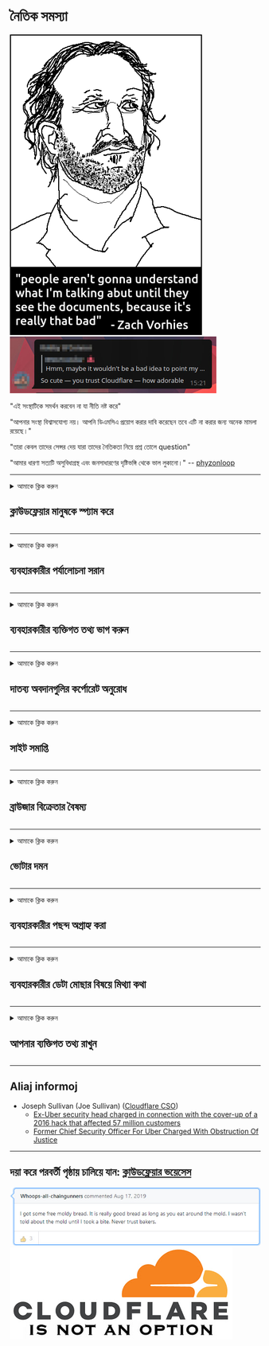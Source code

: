 # নৈতিক সমস্যা

![](../image/itsreallythatbad.jpg)
![](../image/telegram/c81238387627b4bfd3dcd60f56d41626.jpg)

"এই সংস্থাটিকে সমর্থন করবেন না যা নীতি নষ্ট করে"

"আপনার সংস্থা বিশ্বাসযোগ্য নয়। আপনি ডিএমসিএ প্রয়োগ করার দাবি করেছেন তবে এটি না করার জন্য অনেক মামলা রয়েছে।"

"তারা কেবল তাদের সেন্সর দেয় যারা তাদের নৈতিকতা নিয়ে প্রশ্ন তোলে question"

"আমার ধারণা সত্যটি অসুবিধাগ্রস্থ এবং জনসাধারণের দৃষ্টিভঙ্গি থেকে ভাল লুকানো।"  -- [phyzonloop](https://twitter.com/phyzonloop)


---


<details>
<summary>আমাকে ক্লিক করুন

## ক্লাউডফ্লেয়ার মানুষকে স্প্যাম করে
</summary>


ক্লাউডফ্লেয়ার-ক্লাউডফ্লেয়ার ব্যবহারকারীদের স্প্যাম ইমেলগুলি প্রেরণ করছে।

- কেবলমাত্র বেছে নেওয়া গ্রাহকদের ইমেলগুলি প্রেরণ করুন
- ব্যবহারকারী যখন "থামুন" বলবেন, তারপরে ইমেল প্রেরণ বন্ধ করুন

এটা খুব সহজ। তবে ক্লাউডফ্লেয়ার এর কোনও যত্ন নেই।
ক্লাউডফ্লেয়ার বলেছেন যে তাদের পরিষেবাটি ব্যবহার করা সমস্ত স্প্যামার বা আক্রমণকারীদের থামাতে পারে।
ক্লাউডফ্লেয়ার সক্রিয় না করে আমরা কীভাবে ক্লাউডফ্লেয়ার থামাতে পারি?


| 🖼 | 🖼 |
| --- | --- |
| ![](../image/cfspam01.jpg) | ![](../image/cfspam03.jpg) |
| ![](../image/cfspam02.jpg) | ![](../image/cfspambrittany.jpg)<br>![](../image/cfspamtwtr.jpg) |

</details>

---

<details>
<summary>আমাকে ক্লিক করুন

## ব্যবহারকারীর পর্যালোচনা সরান
</summary>


ক্লাউডফ্লেয়ার সেন্সর নেতিবাচক পর্যালোচনা।
আপনি যদি টুইটারে ক্লাউডফ্লেয়ার বিরোধী পাঠ্য পোস্ট করেন তবে আপনার কাছে "না, এটি নয়" বার্তাটি দিয়ে ক্লাউডফ্লেয়ার কর্মীর কাছ থেকে উত্তর পাওয়ার সুযোগ রয়েছে।
আপনি যদি কোনও পর্যালোচনা সাইটে নেতিবাচক পর্যালোচনা পোস্ট করেন তবে তারা এটি সেন্সর করার চেষ্টা করবে।


| 🖼 | 🖼 |
| --- | --- |
| ![](../image/cfcenrev_01.jpg)<br>![](../image/cfcenrev_02.jpg) | ![](../image/cfcenrev_03.jpg) |

</details>

---

<details>
<summary>আমাকে ক্লিক করুন

## ব্যবহারকারীর ব্যক্তিগত তথ্য ভাগ করুন
</summary>


ক্লাউডফ্লেয়ারে একটি বিশাল হয়রানির সমস্যা রয়েছে।
ক্লাউডফ্লেয়ার হোস্ট করা সাইটগুলি সম্পর্কে যারা অভিযোগ করেন তাদের ব্যক্তিগত তথ্য ভাগ করে নেয়।
তারা আপনাকে মাঝে মাঝে আপনার সত্য আইডি সরবরাহ করতে বলে।
আপনি যদি হয়রানির শিকার, লাঞ্ছিত, সোয়াটেড বা হত্যা করতে না চান তবে আপনি ক্লাউডফ্লার্ড ওয়েবসাইটগুলি থেকে দূরে থাকবেন।


| 🖼 | 🖼 |
| --- | --- |
| ![](../image/cfdox_what.jpg) | ![](../image/cfdox_swat.jpg) |
| ![](../image/cfdox_kill.jpg) | ![](../image/cfdox_threat.jpg) |
| ![](../image/cfdox_dox.jpg) | ![](../image/cfdox_ex1.jpg)<br>![](../image/cfdox_ex2.jpg) |

</details>

---

<details>
<summary>আমাকে ক্লিক করুন

## দাতব্য অবদানগুলির কর্পোরেট অনুরোধ
</summary>


ক্লাউডফ্লেয়ার দাতব্য অবদানের জন্য জিজ্ঞাসা করছে।
এটি অত্যন্ত বিস্ময়কর যে একটি আমেরিকান কর্পোরেশন অলাভজনক সংস্থাগুলির পাশাপাশি দাতব্য সংস্থা চাইবে যার ভাল কারণ রয়েছে।
আপনি যদি লোকেদের অবরুদ্ধ করা বা অন্য ব্যক্তির সময় নষ্ট করতে চান তবে আপনি ক্লাউডফ্লেয়ার কর্মীদের জন্য কিছু পিজ্জা অর্ডার করতে চাইতে পারেন।


![](../image/cfdonate.jpg)

</details>

---

<details>
<summary>আমাকে ক্লিক করুন

## সাইট সমাপ্তি
</summary>


আপনার সাইটটি হঠাৎ করে নামলে আপনি কী করবেন?
এমন প্রতিবেদন রয়েছে যে ক্লাউডফ্লেয়ার নিঃশব্দে কোনও সতর্কতা ছাড়াই ব্যবহারকারীর কনফিগারেশন মুছে ফেলছে বা পরিষেবা বন্ধ করছে।
আমরা আপনাকে আরও ভাল সরবরাহকারী সন্ধান করার পরামর্শ দিই।

![](../image/cftmnt.jpg)

</details>

---

<details>
<summary>আমাকে ক্লিক করুন

## ব্রাউজার বিক্রেতার বৈষম্য
</summary>


টোরের উপর-টোর-ব্রাউজার ব্যবহারকারীদের প্রতিকূল চিকিত্সা দেওয়ার সময় ক্লাউডফ্লেয়ার ফায়ারফক্স ব্যবহার করে তাদের পছন্দনীয় চিকিত্সা দেয়।
টর ব্যবহারকারীরা যারা নিখরচায় জাভাস্ক্রিপ্ট কার্যকর করতে অস্বীকার করেছেন তারা প্রতিকূল আচরণও পান।
এই অ্যাক্সেস বৈষম্য একটি নেটওয়ার্ক নিরপেক্ষতা অপব্যবহার এবং ক্ষমতার অপব্যবহার।

![](../image/browdifftbcx.gif)

- বাম: টোর ব্রাউজার, ডান: ক্রোম। একই আইপি ঠিকানা।

![](../image/browserdiff.jpg)

- বাম: টোর ব্রাউজার জাভাস্ক্রিপ্ট অক্ষম, কুকি সক্ষম
- ডান: ক্রোম জাভাস্ক্রিপ্ট সক্ষম, কুকি অক্ষম

![](../image/cfsiryoublocked.jpg)

- কুরব্রোজার (ছোট ব্রাউজার) টর ছাড়াই (ক্লিয়ারেট আইপি)

| ***ব্রাউজার*** | ***অ্যাক্সেস চিকিত্সা*** |
| --- | --- |
| Tor Browser (জাভাস্ক্রিপ্ট সক্ষম হয়েছে) | অ্যাক্সেস অনুমোদিত |
| Firefox (জাভাস্ক্রিপ্ট সক্ষম হয়েছে) | অ্যাক্সেস হ্রাস |
| Chromium (জাভাস্ক্রিপ্ট সক্ষম হয়েছে) | অ্যাক্সেস হ্রাস |
| Chromium or Firefox (জাভাস্ক্রিপ্ট অক্ষম) | অ্যাক্সেস অস্বীকার |
| Chromium or Firefox (কুকি অক্ষম) | অ্যাক্সেস অস্বীকার |
| QuteBrowser | অ্যাক্সেস অস্বীকার |
| lynx | অ্যাক্সেস অস্বীকার |
| w3m | অ্যাক্সেস অস্বীকার |
| wget | অ্যাক্সেস অস্বীকার |


সহজ চ্যালেঞ্জ সমাধান করতে অডিও বোতামটি ব্যবহার করবেন না কেন?

হ্যাঁ, সেখানে একটি অডিও বোতাম রয়েছে তবে এটি সর্বদা টোরের সাথে কাজ করে না।
আপনি এই বার্তাটি ক্লিক করলে তা পাবেন:

```
পরে আবার চেষ্টা করুন
আপনার কম্পিউটার বা নেটওয়ার্ক স্বয়ংক্রিয় প্রশ্নগুলি প্রেরণ করতে পারে।
আমাদের ব্যবহারকারীদের সুরক্ষার জন্য, আমরা এখনই আপনার অনুরোধটি প্রক্রিয়া করতে পারি না।
আরও তথ্যের জন্য আমাদের সহায়তা পৃষ্ঠাটি দেখুন
```

</details>

---

<details>
<summary>আমাকে ক্লিক করুন

## ভোটার দমন
</summary>


মার্কিন যুক্তরাষ্ট্রের ভোটাররা তাদের বাসভবন রাজ্যে রাজ্য সচিবের ওয়েবসাইটের মাধ্যমে চূড়ান্তভাবে ভোট দেওয়ার জন্য নিবন্ধন করে register
রিপাবলিকান নিয়ন্ত্রিত রাজ্য সেক্রেটারি অফিসগুলি ক্লাউডফ্লেয়ারের মাধ্যমে রাজ্য সেক্রেটারির ওয়েবসাইটের কাছাকাছি করে ভোটার দমনে জড়িত।
টোর ব্যবহারকারীদের সাথে ক্লাউডফ্লেয়ারের বিরূপ আচরণ, নজরদারির কেন্দ্রিয়ায়িত বৈশ্বিক পয়েন্ট হিসাবে এর এমআইটিএম অবস্থান এবং এর ক্ষতিকারক ভূমিকা সামগ্রিকভাবে সম্ভাব্য ভোটারদের নিবন্ধন করতে অনিচ্ছুক করে তোলে।
বিশেষত উদারপন্থীরা গোপনীয়তা গ্রহণ করার প্রবণতা পোষণ করে।
ভোটার নিবন্ধকরণ ফর্মগুলি ভোটারের রাজনৈতিক ঝোঁক, ব্যক্তিগত শারীরিক ঠিকানা, সামাজিক সুরক্ষা নম্বর এবং জন্ম তারিখ সম্পর্কে সংবেদনশীল তথ্য সংগ্রহ করে।
বেশিরভাগ রাজ্যগুলি কেবলমাত্র সেই তথ্যটি সর্বজনীনভাবে উপলভ্য করে, তবে ক্লাউডফ্লেয়ার সেই সমস্ত তথ্য দেখে যখন কেউ ভোট দেওয়ার জন্য নিবন্ধন করে।

নোট করুন যে কাগজ নিবন্ধন ক্লাউডফ্লেয়ারকে অস্বীকার করে না কারণ স্টেটের ডেটা এন্ট্রি কর্মী কর্মীদের সেক্রেটারি সম্ভবত ডেটা প্রবেশের জন্য ক্লাউডফ্লেয়ার ওয়েবসাইট ব্যবহার করবেন।

| 🖼 | 🖼 |
| --- | --- |
| ![](../image/cfvotm_01.jpg) | ![](../image/cfvotm_02.jpg) |

- ভোট সংগ্রহ এবং পদক্ষেপ গ্রহণের জন্য চেঞ্জ.অর্গ একটি বিখ্যাত ওয়েবসাইট।
“সর্বত্র লোকেরা প্রচারণা শুরু করছে, সমর্থকদের একত্রিত করছে, এবং সমাধানের জন্য সিদ্ধান্ত গ্রহণকারীদের সাথে কাজ করছে।”
দুর্ভাগ্যক্রমে, ক্লাউডফ্লেয়ারের আক্রমণাত্মক ফিল্টারের কারণে অনেকগুলিই পরিবর্তন.org দেখতে পারেন না।
তারা এইভাবে গণতান্ত্রিক প্রক্রিয়া থেকে বাদ দিয়ে আবেদনে স্বাক্ষর করতে বাধা দেওয়া হচ্ছে।
ওপেন পিটিশনের মতো অন্যান্য নন-ক্লাউডফ্লোর্ড প্ল্যাটফর্ম ব্যবহার সমস্যার প্রতিকার করতে সহায়তা করে।

| 🖼 | 🖼 |
| --- | --- |
| ![](../image/changeorgasn.jpg) | ![](../image/changeorgtor.jpg) |

- ক্লাউডফ্লেয়ারের "এথেনিয়ান প্রজেক্ট" রাষ্ট্র এবং স্থানীয় নির্বাচনী ওয়েবসাইটগুলিতে বিনামূল্যে এন্টারপ্রাইজ-স্তর সুরক্ষা সরবরাহ করে।
তারা বলেছিল যে "তাদের উপাদানগুলি নির্বাচনের তথ্য এবং ভোটার নিবন্ধকরণ অ্যাক্সেস করতে পারে" তবে এটি মিথ্যা কারণ অনেক লোক কেবল সাইটটি ব্রাউজ করতে পারবেন না।

</details>

---

<details>
<summary>আমাকে ক্লিক করুন

## ব্যবহারকারীর পছন্দ অগ্রাহ্য করা
</summary>


আপনি যদি কোনও কিছু অনির্বাচন করেন, আপনি আশা করেন যে আপনি এটি সম্পর্কে কোনও ইমেল পাবেন না।
ক্লাউডফ্লেয়ার গ্রাহকের সম্মতি ছাড়াই ব্যবহারকারীর পছন্দকে অগ্রাহ্য করে এবং তৃতীয় পক্ষের কর্পোরেশনগুলির সাথে ডেটা ভাগ করে।
আপনি যদি তাদের নিখরচায় পরিকল্পনাটি ব্যবহার করে থাকেন তবে তারা মাঝেমধ্যে আপনাকে মাসিক সাবস্ক্রিপশন কিনতে ইমেল পাঠায়।

![](../image/cfviopl_tp.jpg)

</details>

---

<details>
<summary>আমাকে ক্লিক করুন

## ব্যবহারকারীর ডেটা মোছার বিষয়ে মিথ্যা কথা
</summary>


এই প্রাক্তন-ক্লাউডফ্লেয়ার গ্রাহকের ব্লগ অনুসারে, ক্লাউডফ্লেয়ার অ্যাকাউন্ট মুছে ফেলার বিষয়ে মিথ্যা বলছে।
আজকাল, অনেকগুলি সংস্থা আপনার অ্যাকাউন্টটি বন্ধ বা সরিয়ে দেওয়ার পরে আপনার ডেটা রাখে।
বেশিরভাগ ভাল সংস্থা তাদের গোপনীয়তা নীতিতে এটি সম্পর্কে উল্লেখ করে।
ক্লাউডফ্লেয়ার? না

```
2019-08-05 ক্লাউডফ্লেয়ার আমাকে নিশ্চিতকরণ পাঠিয়েছে যে তারা আমার অ্যাকাউন্ট সরিয়ে ফেলবে।
2019-10-02 আমি ক্লাউডফ্লেয়ারের একটি ইমেল পেয়েছি "কারণ আমি একজন গ্রাহক"
```

ক্লাউডফ্লেয়ার "অপসারণ" শব্দটি সম্পর্কে জানতেন না।
যদি এটি সত্যিই সরানো হয় তবে এই প্রাক্তন গ্রাহক কেন একটি ইমেল পেয়েছেন?
তিনি আরও উল্লেখ করেছিলেন যে ক্লাউডফ্লেয়ারের গোপনীয়তা নীতি সম্পর্কে এটি উল্লেখ করা হয়নি।

```
তাদের নতুন গোপনীয়তা নীতি এক বছরের জন্য ডেটা ধরে রাখার কোনও উল্লেখ করে না।
```

![](../image/cfviopl_notdel.jpg)

আপনি কীভাবে ক্লাউডফ্লেয়ারকে বিশ্বাস করতে পারেন যদি তাদের গোপনীয়তা নীতিটি এলআইই হয়?

</details>

---

<details>
<summary>আমাকে ক্লিক করুন

## আপনার ব্যক্তিগত তথ্য রাখুন
</summary>


ক্লাউডফ্লেয়ার অ্যাকাউন্ট মুছে ফেলা শক্ত স্তর।

```
"অ্যাকাউন্ট" বিভাগ ব্যবহার করে একটি সমর্থন টিকিট জমা দিন,
এবং বার্তার মূল অংশে অ্যাকাউন্ট মোছার জন্য অনুরোধ করুন।
মুছে ফেলার অনুরোধ করার আগে আপনার অ্যাকাউন্টে কোনও ডোমেন বা ক্রেডিট কার্ড যুক্ত থাকতে হবে না।
```

আপনি এই নিশ্চিতকরণ ইমেল পাবেন।

![](../image/cf_deleteandkeep.jpg)

"আমরা আপনার মোছার অনুরোধটি প্রক্রিয়া শুরু করেছি" তবে "আমরা আপনার ব্যক্তিগত তথ্য সংরক্ষণ করতে থাকব"।

আপনি এই "বিশ্বাস" করতে পারেন?

</details>

---

## Aliaj informoj

- Joseph Sullivan (Joe Sullivan) ([Cloudflare CSO](https://twitter.com/eastdakota/status/1296522269313785862))
  - [Ex-Uber security head charged in connection with the cover-up of a 2016 hack that affected 57 million customers](https://www.businessinsider.com/uber-data-hack-security-head-joe-sullivan-charged-cover-up-2020-8)
  - [Former Chief Security Officer For Uber Charged With Obstruction Of Justice](https://www.justice.gov/usao-ndca/pr/former-chief-security-officer-uber-charged-obstruction-justice)


---

## দয়া করে পরবর্তী পৃষ্ঠায় চালিয়ে যান:   [ক্লাউডফ্লেয়ার ভয়েসেস](../PEOPLE.md)

![](../image/freemoldybread.jpg)
![](../image/cfisnotanoption.jpg)
